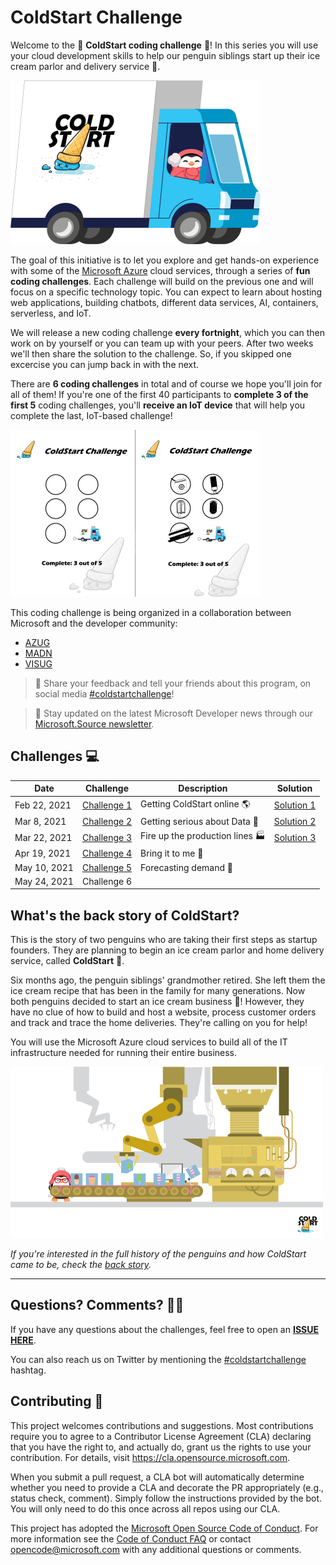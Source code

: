 # ColdStart Challenge

Welcome to the 🧊 **ColdStart coding challenge** 🧊! In this series you will use your cloud development skills to help our penguin siblings start up their ice cream parlor and delivery service 🍨.

![Cold Start Logo](./assets/COLDSTART-TRUCK-400x300.png)

The goal of this initiative is to let you explore and get hands-on experience with some of the [Microsoft Azure](https://azure.com) cloud services, through a series of **fun coding challenges**. 
Each challenge will build on the previous one and will focus on a specific technology topic. You can expect to learn about hosting web applications, building chatbots, different data services, AI, containers, serverless, and IoT.

We will release a new coding challenge **every fortnight**, which you can then work on by yourself or you can team up with your peers. After two weeks we'll then share the solution to the challenge. So, if you skipped one excercise you can jump back in with the next. 

There are **6 coding challenges** in total and of course we hope you'll join for all of them! If you're one of the first 40 participants to **complete 3 of the first 5** coding challenges, you'll **receive an IoT device** that will help you complete the last, IoT-based challenge!

![Stamp card](./assets/COLDSTART-STAMP-CARD-BOTH-400x267.png)

This coding challenge is being organized in a collaboration between Microsoft and the developer community:

* [AZUG](https://azug.be)
* [MADN](https://madn.be)
* [VISUG](https://visug.be)


> 📣 Share your feedback and tell your friends about this program, on social media [\#coldstartchallenge](https://twitter.com/search?q=%23coldstartchallenge)!

> 📰 Stay updated on the latest Microsoft Developer news through our [Microsoft.Source newsletter](https://azure.microsoft.com/en-us/resources/join-the-azure-developer-community/).

## <a name="challenges"></a>Challenges 💻

| Date | Challenge | Description | Solution |
| ---- | --------- | ----------- | -------- |
| Feb 22, 2021 | [Challenge 1](./challenges/challenge1) | Getting ColdStart online 🌎 | [Solution 1](./challenges/challenge1/finished) |
| Mar 8, 2021 | [Challenge 2](./challenges/challenge2) | Getting serious about Data 📂 | [Solution 2](./challenges/challenge2/finished) |
| Mar 22, 2021 | [Challenge 3](./challenges/challenge3) | Fire up the production lines 🏭 | [Solution 3](./challenges/challenge3/finished) |
| Apr 19, 2021 | [Challenge 4](./challenges/challenge4) | Bring it to me 🚚 | |
| May 10, 2021 | [Challenge 5](./challenges/challenge5) | Forecasting demand 🔮 | |
| May 24, 2021 | Challenge 6 |  | |

## <a name="backstory"></a>What's the back story of ColdStart?

This is the story of two penguins who are taking their first steps as startup founders. They are planning to begin an ice cream parlor and home delivery service, called **ColdStart** 🍨.

Six months ago, the penguin siblings' grandmother retired. She left them the ice cream recipe that has been in the family for many generations. Now both penguins decided to start an ice cream business 🍧! However, they have no clue of how to build and host a website, process customer orders and track and trace the home deliveries. They're calling on you for help!

You will use the Microsoft Azure cloud services to build all of the IT infrastructure needed for running their entire business. 

![](./assets/COLDSTART-INSIDE-FACTORY2-500x275.png)

*If you're interested in the full history of the penguins and how ColdStart came to be, check the [back story](./BackStory.md).*

---

## Questions? Comments? 🙋‍♀️

If you have any questions about the challenges, feel free to open an **[ISSUE HERE](https://github.com/ColdStart-Challenge/ColdStart-Challenge-2021/issues/new/choose)**.

You can also reach us on Twitter by mentioning the [\#coldstartchallenge](https://twitter.com/search?q=%23coldstartchallenge) hashtag.

## Contributing 🚩

This project welcomes contributions and suggestions. Most contributions require you to agree to a Contributor License Agreement (CLA) declaring that you have the right to, and actually do, grant us the rights to use your contribution. For details, visit https://cla.opensource.microsoft.com.

When you submit a pull request, a CLA bot will automatically determine whether you need to provide a CLA and decorate the PR appropriately (e.g., status check, comment). Simply follow the instructions provided by the bot. You will only need to do this once across all repos using our CLA.

This project has adopted the [Microsoft Open Source Code of Conduct](https://opensource.microsoft.com/codeofconduct/). For more information see the [Code of Conduct FAQ](https://opensource.microsoft.com/codeofconduct/faq/) or contact [opencode@microsoft.com](mailto:opencode@microsoft.com) with any additional questions or comments.

